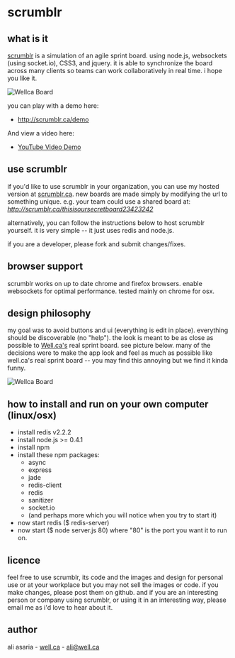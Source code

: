 scrumblr
========

what is it
----------
[scrumblr](http://scrumblr.ca) is a simulation of an agile sprint board. using node.js, websockets (using socket.io), CSS3, and jquery. it is able to synchronize the board across many clients so teams can work collaboratively in real time. i hope you like it.

![Wellca Board](http://scrumblr.ca/images/screenshot.png)

you can play with a demo here:

- http://scrumblr.ca/demo

And view a video here:

- [YouTube Video Demo](http://www.youtube.com/watch?v=gAKxyOh1zPk)

use scrumblr
------------

if you'd like to use scrumblr in your organization, you can use my hosted version at [scrumblr.ca](http://scrumblr.ca). new boards are made simply by modifying the url to something unique. e.g. your team could use a shared board at: *http://scrumblr.ca/thisisoursecretboard23423242*

alternatively, you can follow the instructions below to host scrumblr yourself. it is very simple -- it just uses redis and node.js.

if you are a developer, please fork and submit changes/fixes.

browser support
---------------

scrumblr works on up to date chrome and firefox browsers. enable websockets for optimal performance. tested mainly on chrome for osx.

design philosophy
-----------------
my goal was to avoid buttons and ui (everything is edit in place). everything should be discoverable (no "help"). the look is meant to be as close as possible to [Well.ca's](http://well.ca) real sprint board. see picture below. many of the decisions were to make the app look and feel as much as possible like well.ca's real sprint board -- you may find this annoying but we find it kinda funny.

![Wellca Board](http://scrumblr.ca/images/DSC_7093.jpg)


how to install and run on your own computer (linux/osx)
-------------------------------------------------------

- install redis v2.2.2
- install node.js >= 0.4.1
- install npm
- install these npm packages:
	- async
	- express
	- jade
	- redis-client
	- redis
	- sanitizer
	- socket.io
	- (and perhaps more which you will notice when you try to start it)
- now start redis ($ redis-server)
- now start ($ node server.js 80) where "80" is the port you want it to run on. 

licence
-------

feel free to use scrumblr, its code and the images and design for personal use or at your workplace but you may not sell the images or code. if you make changes, please post them on github. and if you are an interesting person or company using scrumblr, or using it in an interesting way, please email me as i'd love to hear about it.

author
------

ali asaria - [well.ca](http://well.ca) - ali@well.ca